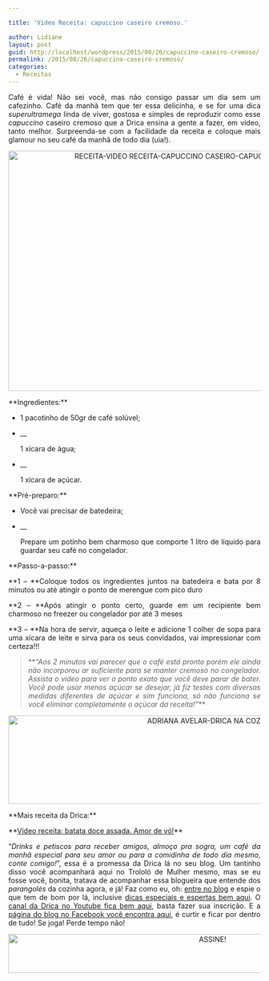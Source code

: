 ```yaml
---

title: 'Video Receita: capuccino caseiro cremoso.'

author: Lidiane
layout: post
guid: http://localhost/wordpress/2015/08/26/capuccino-caseiro-cremoso/
permalink: /2015/08/26/capuccino-caseiro-cremoso/
categories:
  - Receitas
---
```

<p align="justify">
  Café é vida! Não sei você, mas não consigo passar um dia sem um cafezinho. Café da manhã tem que ter essa delicinha, e se for uma dica <em>superultramega</em> linda de viver, gostosa e simples de reproduzir como esse <em>capuccino</em> caseiro cremoso que a Drica ensina a gente a fazer, em vídeo, tanto melhor. Surpreenda-se com a facilidade da receita e coloque mais glamour no seu café da manhã de todo dia (uia!).
</p>

<p align="center">
  <a href="http://www.trololodemulher.com.br/blog/wp-content/uploads/2015/08/RECEITA-VIDEO-RECEITA-CAPUCCINO-CASEIRO-CAPUCCINO-CASEIRO-CREMOSO.jpg"><img class="alignnone size-full wp-image-11337" src="http://www.trololodemulher.com.br/blog/wp-content/uploads/2015/08/RECEITA-VIDEO-RECEITA-CAPUCCINO-CASEIRO-CAPUCCINO-CASEIRO-CREMOSO.jpg" alt="RECEITA-VIDEO RECEITA-CAPUCCINO CASEIRO-CAPUCCINO CASEIRO CREMOSO" width="800" height="480" /></a>
</p>

<p align="justify">
  **Ingredientes:**
</p>

  * <p align="justify">
      1 pacotinho de 50gr de café solúvel;
    </p>

  * __ <p align="justify">
      1 xícara de água;
    </p>

  * __ <p align="justify">
      1 xícara de açúcar.
    </p>

<p align="justify">
  **Pré-preparo:**
</p>

  * <p align="justify">
      Você vai precisar de batedeira;
    </p>

  * __ <p align="justify">
      Prepare um potinho bem charmoso que comporte 1 litro de líquido para guardar seu café no congelador.
    </p>

<p align="justify">
  **Passo-a-passo:**
</p>

<p align="justify">
  **1 – **Coloque todos os ingredientes juntos na batedeira e bata por 8 minutos ou até atingir o ponto de merengue com pico duro
</p>

<p align="justify">
  **2 – **Após atingir o ponto certo, guarde em um recipiente bem charmoso no freezer ou congelador por até 3 meses
</p>

<p align="justify">
  **3 – **Na hora de servir, aqueça o leite e adicione 1 colher de sopa para uma xícara de leite e sirva para os seus convidados, vai impressionar com certeza!!!
</p>

> <p align="justify">
>   **<em>“Aos 2 minutos vai parecer que o café está pronto porém ele ainda não incorporou ar suficiente para se manter cremoso no congelador. Assista o vídeo para ver o ponto exato que você deve parar de bater. Você pode usar menos açúcar se desejar, já fiz testes com diversas medidas diferentes de açúcar e sim funciona, só não funciona se você eliminar completamente o açúcar da receita!”</em>**
> </p>

<p align="center">
</p>

<p align="center">
  <a href="http://www.trololodemulher.com.br/blog/wp-content/uploads/2015/08/ADRIANA-AVELAR-DRICA-NA-COZINHA.jpg"><img class="alignnone size-full wp-image-11291" src="http://www.trololodemulher.com.br/blog/wp-content/uploads/2015/08/ADRIANA-AVELAR-DRICA-NA-COZINHA.jpg" alt="ADRIANA AVELAR-DRICA NA COZINHA" width="800" height="177" /></a>
</p>

<p align="justify">
  **Mais receita da Drica:**
</p>

<p align="justify">
  **<a href="http://www.trololodemulher.com.br/2015/08/12/video-receita-batata-doce-assada/" target="_blank">Video receita: batata doce assada. Amor de vó!</a>**
</p>

<p align="justify">
  <p align="justify">
    “<em>Drinks e petiscos para receber amigos, almoço pra sogra, um café da manhã especial para seu amor ou para a comidinha de todo dia mesmo, conte comigo!</em>”, essa é a promessa da Drica lá no seu blog. Um tantinho disso você acompanhará aqui no Trololó de Mulher mesmo, mas se eu fosse você, bonita, tratava de acompanhar essa blogueira que entende dos <em>parangolés</em> da cozinha agora, e já! Faz como eu, oh: <a href="http://www.dricanacozinha.com.br/" target="_blank">entre no blog</a> e espie o que tem de bom por lá, inclusive <a href="http://www.dricanacozinha.com.br/dicas/" target="_blank">dicas especiais e espertas bem aqui</a>. O <a href="https://www.youtube.com/channel/UC1mIECRirlkQIq0aqAsOk_A" target="_blank">canal da Drica no Youtube fica bem aqui</a>, basta fazer sua inscrição. E a <a href="https://www.facebook.com/dricanacozinha/timeline" target="_blank">página do blog no Facebook você encontra aqui</a>, é curtir e ficar por dentro de tudo! Se joga! Perde tempo não!
  </p>
  
  <p align="center">
    <a href="http://feedburner.google.com/fb/a/mailverify?uri=blogBichaFemea&loc=en_US" target="_blank"><img class="alignnone size-full wp-image-10439" src="http://www.trololodemulher.com.br/blog/wp-content/uploads/2014/09/ASSINE.png" alt="ASSINE!" width="800" height="78" /></a>
  </p>
  
  <p align="justify">